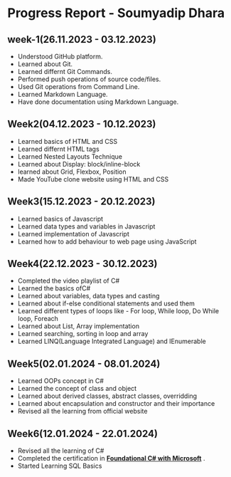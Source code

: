 # Progress Report - Soumyadip Dhara

## week-1(26.11.2023 - 03.12.2023)
 - Understood GitHub platform.
 - Learned about Git.
 - Learned differnt Git Commands.
 - Performed push operations of source code/files.
 - Used Git operations from Command Line.
 - Learned Markdown Language.
 - Have done documentation using Markdown Language.

## Week2(04.12.2023 - 10.12.2023)
  - Learned basics of HTML and CSS
  - Learned differnt HTML tags
  - Learned Nested Layouts Technique
  - Learned about Display: block/inline-block
  - learned about Grid, Flexbox, Position
  - Made YouTube clone website using HTML and CSS 

## Week3(15.12.2023 - 20.12.2023)
  - Learned basics of Javascript
  - Learned data types and variables in Javascript
  - Learned implementation of Javascript
  - Learned how to add behaviour to web page using JavaScript

## Week4(22.12.2023 - 30.12.2023)
  -  Completed the video playlist of C#
  -  Learned the basics ofC#
  -  Learned about variables, data types and casting
  -  Learned about if-else conditional statements and used them
  -  Learned different types of loops like - For loop, While loop, Do While loop, Foreach
  -  Learned about List, Array implementation
  -  Learned searching, sorting in loop and array
  -  Learned LINQ(Language Integrated Language) and IEnumerable

 ## Week5(02.01.2024 - 08.01.2024)
  - Learned OOPs concept in C#
  - Learned the concept of class and object
  - Learned about derived classes, abstract classes, overridding
  - Learned about encapsulation and constructor and their importance
  - Revised all the learning from official website

 ## Week6(12.01.2024 - 22.01.2024)
  - Revised all the learning of C#
  - Completed the certification in [**Foundational C# with Microsoft**](https://www.freecodecamp.org/certification/SoumyadipDhara/foundational-c-sharp-with-microsoft) .
  - Started Learning SQL Basics
